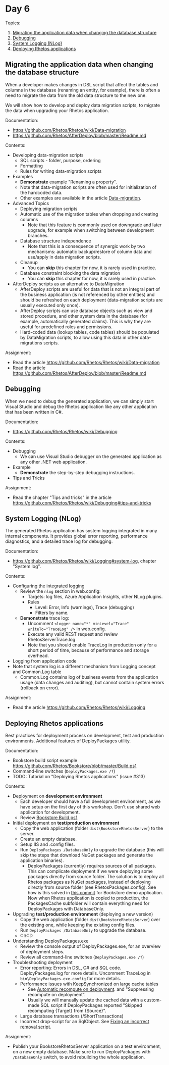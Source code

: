 # Day 6

Topics:

1. [Migrating the application data when changing the database structure](#migrating-the-application-data-when-changing-the-database-structure)
2. [Debugging](#debugging)
3. [System Logging (NLog)](#system-logging-nlog)
4. [Deploying Rhetos applications](#deploying-rhetos-applications)

## Migrating the application data when changing the database structure

When a developer makes changes in DSL script that affect the tables and columns
in the database (renaming an entity, for example),
there is often a need to migrate the data from the old data structure to the new one.

We will show how to develop and deploy data migration scripts,
to migrate the data when upgrading your Rhetos application.

Documentation:

* <https://github.com/Rhetos/Rhetos/wiki/Data-migration>
* <https://github.com/Rhetos/AfterDeploy/blob/master/Readme.md>

Contents:

* Developing data-migration scripts
  * SQL scripts - folder, purpose, ordering
  * Formatting
  * Rules for writing data-migration scripts
* Examples
  * **Demonstrate** example "Renaming a property".
  * Note that data-migration scripts are often used for initialization of the hardcoded data.
  * Other examples are available in the article
    [Data-migration](https://github.com/Rhetos/Rhetos/wiki/Data-migration).
* Advanced Topics
  * Deploying migration scripts
  * Automatic use of the migration tables when dropping and creating columns
    * Note that this feature is commonly used on downgrade and later upgrade,
      for example when switching between development branches.
  * Database structure independence
    * Note that this is a consequence of synergic work by two mechanisms:
      automatic backup/restore of column data and use/apply in data migration scripts.
  * Cleanup
    * You can **skip** this chapter for now, it is rarely used in practice.
  * Database constraint blocking the data migration
    * You can **skip** this chapter for now, it is rarely used in practice.
* AfterDeploy scripts as an alternative to DataMigration
  * AfterDeploy scripts are useful for data that is not an integral part of the business application
    (is not referenced by other entities) and should be refreshed on each deployment
    (data-migration scripts are usually executed only once).
  * AfterDeploy scripts can use database objects such as view and stored procedure,
    and other system data in the database (for example, automatically generated claims).
    This is why they are useful for predefined roles and permissions.
  * Hard-coded data (lookup tables, code tables) should be populated by DataMigration scripts,
    to allow using this data in other data-migrations scripts.

Assignment:

* Read the article <https://github.com/Rhetos/Rhetos/wiki/Data-migration>
* Read the article <https://github.com/Rhetos/AfterDeploy/blob/master/Readme.md>

## Debugging

When we need to debug the generated application, we can simply start Visual Studio
and debug the Rhetos application like any other application that has been written in C#.

Documentation:

* <https://github.com/Rhetos/Rhetos/wiki/Debugging>

Contents:

* Debugging
  * We can use Visual Studio debugger on the generated application as any other .NET web application.
* Example
  * **Demonstrate** the step-by-step debugging instructions.
* Tips and Tricks

Assignment:

* Read the chapter "Tips and tricks" in the article <https://github.com/Rhetos/Rhetos/wiki/Debugging#tips-and-tricks>

## System Logging (NLog)

The generated Rhetos application has system logging integrated in many internal components.
It provides global error reporting, performance diagnostics, and a detailed trace log for debugging.

Documentation:

* <https://github.com/Rhetos/Rhetos/wiki/Logging#system-log>,
  chapter "System log".

Contents:

* Configuring the integrated logging
  * Review the `nlog` section in web.config:
    * Targets: log files, Azure Application Insights, other NLog plugins.
    * Rules
      * Level: Error, Info (warnings), Trace (debugging)
      * Filters by name.
  * **Demonstrate** trace log:
    * Uncomment `<logger name="*" minLevel="Trace" writeTo="TraceLog" />` in web.config.
    * Execute any valid REST request and review RhetosServerTrace.log.
    * Note that you should enable TraceLog in production only for a short period of time,
      because of performance and storage overhead.
* Logging from application code
* Note that system log is a different mechanism from Logging concept and Common.Log table
  * Common.Log contains log of business events from the application usage
    (data changes and auditing), but cannot contain system errors (rollback on error).

Assignment:

* Read the article <https://github.com/Rhetos/Rhetos/wiki/Logging>

## Deploying Rhetos applications

Best practices for deployment process on development, test and production environments.
Additional features of DeployPackages utility.

Documentation:

* Bookstore build script example <https://github.com/Rhetos/Bookstore/blob/master/Build.ps1>
* Command-line switches (`DeployPackages.exe /?`)
* TODO: Tutorial on "Deploying Rhetos applications" (issue #313)

Contents:

* Deployment on **development environment**
  * Each developer should have a full development environment,
    as we have setup on the first day of this workshop.
    Don't use shared web application for development.
  * Review [Bookstore Build.ps1](https://github.com/Rhetos/Bookstore/blob/master/Build.ps1).
* Initial deployment on **test/production environment**
  * Copy the  web application (folder `dist\BookstoreRhetosServer`) to the server.
  * Create an empty database.
  * Setup IIS and .config files.
  * Run `DeployPackages /DatabaseOnly` to upgrade the database (this will skip the steps that
    download NuGet packages and generate the application binaries).
    * DeployPackages (currently) requires sources of all packages. This can complicate deployment
      if we were deploying some packages directly from source folder.
      The solution is to deploy all Rhetos packages as NuGet packages, instead of deploying
      directly from source folder (see RhetosPackages.config).
      See how is this solved in [this commit](https://github.com/Rhetos/Bookstore/commit/f8ae2d33d8928e022107405ce5da22d04704785d)
      for Bookstore demo application.
      Now when Rhetos application is copied to production, the PackagesCache subfolder will
      contain everything need for DeployPackages with DatabaseOnly.
* Upgrading **test/production environment** (deploying a new version)
  * Copy the web application (folder `dist\BookstoreRhetosServer`) over the existing one,
    while keeping the existing config files.
  * Run `DeployPackages /DatabaseOnly` to upgrade the database.
  * CI/CD
* Understanding DeployPackages.exe
  * Review the console output of DeployPackages.exe, for an overview of deployment steps.
  * Review all command-line switches (`DeployPackages.exe /?`)
* Troubleshooting deployment
  * Error reporting: Errors in DSL, C# and SQL code.
    DeployPackages.log for more details.
    Uncomment TraceLog in `bin\DeployPackages.exe.config` for more details.
  * Performance issues with KeepSynchronized on large cache tables
    * See [Automatic recompute on deployment](https://github.com/Rhetos/Rhetos/wiki/Persisting-the-computed-data#automatic-recompute-on-deployment).
      and "Suppressing recompute on deployment".
    * Usually we will manually update the cached data with a custom-made SQL script
      if DeployPackages reported "Skipped recomputing {Target} from {Source}".
  * Large database transactions (/ShortTransactions)
  * Incorrect drop-script for an SqlObject.
    See [Fixing an incorrect removal script](https://github.com/Rhetos/Rhetos/wiki/SqlObject-concept#troubleshooting-fixing-an-incorrect-removal-script).

Assignment:

* Publish your BookstoreRhetosServer application on a test environment,
  on a new empty database.
  Make sure to run DeployPackages with `/DatabaseOnly` switch,
  to avoid rebuilding the whole application.
